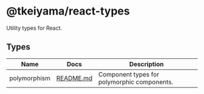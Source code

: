 # @tkeiyama/react-types

Utility types for React.

## Types

| Name         | Docs                                        | Description                                 |
| ------------ | ------------------------------------------- | ------------------------------------------- |
| polymorphism | [README.md](./types/polymorphism/README.md) | Component types for polymorphic components. |
